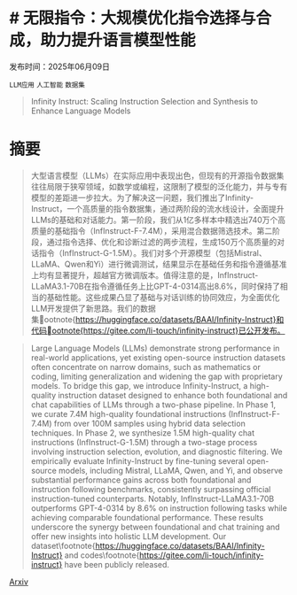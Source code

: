 # # **无限指令**：大规模优化指令选择与合成，助力提升语言模型性能

发布时间：2025年06月09日

`LLM应用` `人工智能` `数据集`

> Infinity Instruct: Scaling Instruction Selection and Synthesis to Enhance Language Models

# 摘要

> 大型语言模型（LLMs）在实际应用中表现出色，但现有的开源指令数据集往往局限于狭窄领域，如数学或编程，这限制了模型的泛化能力，并与专有模型的差距进一步拉大。为了解决这一问题，我们推出了Infinity-Instruct，一个高质量的指令数据集，通过两阶段的流水线设计，全面提升LLMs的基础和对话能力。第一阶段，我们从1亿多样本中精选出740万个高质量的基础指令（InfInstruct-F-7.4M），采用混合数据筛选技术。第二阶段，通过指令选择、优化和诊断过滤的两步流程，生成150万个高质量的对话指令（InfInstruct-G-1.5M）。我们对多个开源模型（包括Mistral、LLaMA、Qwen和Yi）进行微调测试，结果显示在基础任务和指令遵循基准上均有显著提升，超越官方微调版本。值得注意的是，InfInstruct-LLaMA3.1-70B在指令遵循任务上比GPT-4-0314高出8.6%，同时保持了相当的基础性能。这些成果凸显了基础与对话训练的协同效应，为全面优化LLM开发提供了新思路。我们的数据集ootnote{https://huggingface.co/datasets/BAAI/Infinity-Instruct}和代码ootnote{https://gitee.com/li-touch/infinity-instruct}已公开发布。

> Large Language Models (LLMs) demonstrate strong performance in real-world applications, yet existing open-source instruction datasets often concentrate on narrow domains, such as mathematics or coding, limiting generalization and widening the gap with proprietary models. To bridge this gap, we introduce Infinity-Instruct, a high-quality instruction dataset designed to enhance both foundational and chat capabilities of LLMs through a two-phase pipeline. In Phase 1, we curate 7.4M high-quality foundational instructions (InfInstruct-F-7.4M) from over 100M samples using hybrid data selection techniques. In Phase 2, we synthesize 1.5M high-quality chat instructions (InfInstruct-G-1.5M) through a two-stage process involving instruction selection, evolution, and diagnostic filtering. We empirically evaluate Infinity-Instruct by fine-tuning several open-source models, including Mistral, LLaMA, Qwen, and Yi, and observe substantial performance gains across both foundational and instruction following benchmarks, consistently surpassing official instruction-tuned counterparts. Notably, InfInstruct-LLaMA3.1-70B outperforms GPT-4-0314 by 8.6\% on instruction following tasks while achieving comparable foundational performance. These results underscore the synergy between foundational and chat training and offer new insights into holistic LLM development. Our dataset\footnote{https://huggingface.co/datasets/BAAI/Infinity-Instruct} and codes\footnote{https://gitee.com/li-touch/infinity-instruct} have been publicly released.

[Arxiv](https://arxiv.org/abs/2506.11116)